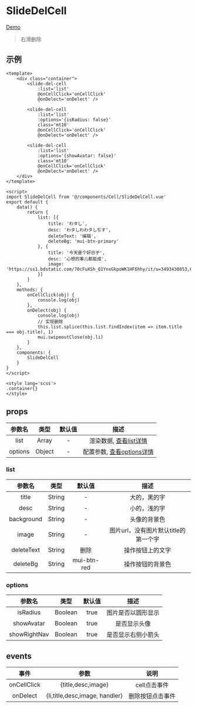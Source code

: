 # SlideDelCell
[Demo](http://infozx.gitee.io/infozx_temp/dist/module/slideDelCell.html)
> 右滑删除

## 示例
``` vue{25}
<template>
	<div class="container">
		<slide-del-cell
			:list='list'
			@onCellClick='onCellClick'
			@onDelect='onDelect' />

		<slide-del-cell
			:list='list'
			:options='{isRadius: false}'
			class='mt10'
			@onCellClick='onCellClick'
			@onDelect='onDelect' />

		<slide-del-cell
			:list='list'
			:options='{showAvatar: false}'
			class='mt10'
			@onCellClick='onCellClick'
			@onDelect='onDelect' />
	</div>
</template>

<script>
import SlideDelCell from '@/components/Cell/SlideDelCell.vue'
export default {
	data() {
		return {
			list: [{
				title: 'わタし',
				desc: 'わタしわわタしぢす',
				deleteText: '编辑',
				deleteBg: 'mui-btn-primary'
			}, {
				title: '今天是个好日子',
				desc: '心想的事儿都能成',
				image: 'https://ss1.bdstatic.com/70cFuXSh_Q1YnxGkpoWK1HF6hhy/it/u=3493430853,691568102&fm=27&gp=0.jpg'
			}]
		}
	},
	methods: {
		onCellClick(obj) {
			console.log(obj)
		},
		onDelect(obj) {
			console.log(obj)
			// 实现删除
			this.list.splice(this.list.findIndex(item => item.title === obj.title), 1)
			mui.swipeoutClose(obj.li)
		}
	},
	components: {
		SlideDelCell
	}
}
</script>

<style lang='scss'>
.container{}
</style>
```

## props
|参数名|类型|默认值|描述|
|:---:|:---:|:---:|:---:|
|list|Array|-|渲染数据, [查看list详情](#list)|
|options|Object|-|配置参数, [查看options详情](#options)|

### list
|参数名|类型|默认值|描述|
|:---:|:---:|:---:|:---:|
|title|String|-|大的，黑的字|
|desc|String|-|小的，浅的字|
|background|String|-|头像的背景色|
|image|String|-|图片url，没有图片默认title的第一个字|
|deleteText|String|删除|操作按钮上的文字|
|deleteBg|String|mui-btn-red|操作按钮的背景色|

### options
|参数名|类型|默认值|描述|
|:---:|:---:|:---:|:---:|
|isRadius|Boolean|true|图片是否以圆形显示|
|showAvatar|Boolean|true|是否显示头像|
|showRightNav|Boolean|true|是否显示右侧小箭头|

## events
|事件|参数|说明|
|:---:|:---:|:---:|
|onCellClick|{title,desc,image}|cell点击事件|
|onDelect|{li,title,desc,image, handler}|删除按钮点击事件|